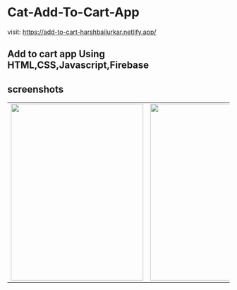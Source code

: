 # Cat-Add-To-Cart-App

visit: https://add-to-cart-harshbailurkar.netlify.app/
<br>
## Add to cart app Using HTML,CSS,Javascript,Firebase
## screenshots
<table>
  <tr>
    <td> <img src= "https://github.com/Harshbailurkar/Cat-Add-To-Cart-App/assets/113308692/df7a9cc6-0f3f-4e71-9cb3-6df9158d1df7" width=300 height=400 ></td>
     <td> <img src= "https://github.com/Harshbailurkar/Cat-Add-To-Cart-App/assets/113308692/28c5bebe-64e5-4e74-86db-ad07e066d18a" width=300 height=400 ></td>
  </tr>
</table>

